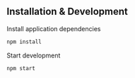 ## Installation & Development

Install application dependencies

```bash
npm install
```

Start development

```bash
npm start
```
